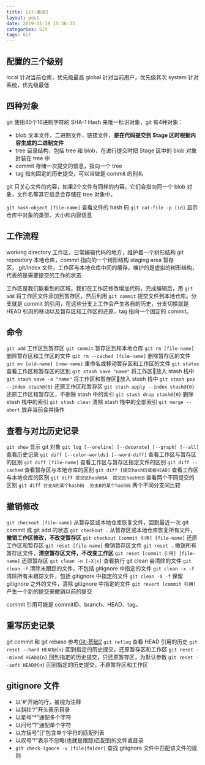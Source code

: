 ```yaml
---
title: Git-基础3
layout: post
date: 2019-11-18 15:36:33
categories: Git
tags: Git
---
```


## 配置的三个级别

local 针对当前仓库，优先级最高
global 针对当前用户，优先级其次
system 针对系统，优先级最低

## 四种对象

git 使用40个16进制字符的 SHA-1 Hash 来唯一标识对象，git 有4种对象：

- blob 文本文件，二进制文件，链接文件，**是在代码提交到 Stage 区时根据内容生成的二进制文件**
- tree 目录结构，包括 tree 和 blob，在进行提交时把 Stage 区中的 blob 对象封装在 tree 中
- commit 存储一次提交的信息，指向一个 tree
- tag 指向固定的历史提交，可以当做是 commit 的别名

git 只关心文件的内容，如果2个文件有同样的内容，它们会指向同一个 blob 对象，文件名等其它信息会存储在 tree 对象中。

`git hash-object [file-name]` 查看文件的 hash 码
`git cat-file -p [id]` 显示仓库中对象的类型、大小和内容信息

## 工作流程

working directory 工作区，日常编辑代码的地方，维护着一个树形结构
git repository 本地仓库，commit 指向的一个树形结构
staging area 暂存区，.git/index 文件，工作区与本地仓库中间的缓存，维护的是虚拟的树形结构，代表的是需要提交的工作的状态

工作区是我们能看到的区域，我们在工作区修改增加代码，完成编辑后，用 `git add` 将工作区文件添加到暂存区，然后利用 `git commit` 提交文件到本地仓库。分支就是 commit 的引用，在这些分支上工作会产生各自的历史，分支切换就是 HEAD 引用的移动以及暂存区和工作区的还原，tag 指向一个固定的 commit。

## 命令

`git add` 工作区到暂存区
`git commit` 暂存区到和本地仓库
`git rm [file-name]` 删除暂存区和工作区的文件
`git rm --cached [file-name]` 删除暂存区的文件
`git mv [old-name] [new-name]` 重命名或移动暂存区和工作区的文件
`git status` 查看工作区和暂存区的区别
`git stash save "name"` 将工作区放入 stash 栈中
`git stash save -a "name"` 将工作区和暂存区放入 stash 栈中
`git stash pop --index stash@{0}` 还原工作区和暂存区
`git stash apply --index stash@{0}` 还原工作区和暂存区，不删除 stash 中的索引
`git stash drop stash@{0}` 删除 stash 栈中的索引
`git stash clear` 清除 stash 栈中的全部索引
`git merge --abort` 放弃当前合并操作

## 查看与对比历史记录

`git show` 显示 git 对象
`git log [--oneline] [--decorate] [--graph] [--all]` 查看历史记录
`git diff [--color-worlds] [--word-diff]` 查看工作区与暂存区的区别
`git diff [file-name]` 查看工作区与暂存区指定文件的区别
`git diff --cached` 查看暂存区与本地仓库的区别
`git diff [提交hash码或者HEAD]` 查看工作区与本地仓库的区别
`git diff 提交区hash码A  提交区hash码B` 查看两个不同提交的区别
`git diff 分支A的某个hash码  分支B的某个hash码` 两个不同分支间比较

## 撤销修改

`git checkout [file-name]` 从暂存区或本地仓库恢复文件，回到最近一次 git commit 或 git add 的状态
`git checkout .` 从暂存区或本地仓库恢复所有文件，**撤销工作区修改，不改变暂存区**
`git checkout [commit 引用] [file-name]` 还原工作区和暂存区
`git reset [file-name]` 撤销暂存区文件
`git reset .` 撤销所有暂存区文件，**清空暂存区文件，不改变工作区**
`git reset [commit 引用] [file-name]` 还原暂存区
`git clean -n [-X|x]` 查看执行 git clean 会清除的文件
`git clean -f` 清除未跟踪的文件，不包括 gitignore 中指定的文件
`git clean -x -f` 清除所有未跟踪文件，包括 gitignore 中指定的文件
`git clean -X -f` 保留 gitignore 之外的文件，清除 gitignore 中指定的文件
`git revert [commit 引用]` 产生一个新的提交来撤销以前的提交

commit 引用可能是 commitID、branch、HEAD、tag。

## 重写历史记录

git commit 和 git rebase 参考[Git-基础2](/2018/05/04/git-base2/)
`git reflog` 查看 HEAD 引用的历史
`git reset --hard HEAD@{n}` 回到指定的历史提交，还原暂存区和工作区
`git reset --mixed HEAD@{n}` 回到指定的历史提交，只还原暂存区，为默认参数
`git reset --soft HEAD@{n}` 回到指定的历史提交，不原暂存区和工作区

## gitignore 文件

- 以'#'开始的行，被视为注释
- 以斜杠“/”开头表示目录
- 以星号“*”通配多个字符
- 以问号“?”通配单个字符
- 以方括号“[]”包含单个字符的匹配列表
- 以叹号“!”表示不忽略(也就是跟踪)匹配到的文件或目录
- `git check-ignore -v [file|folder]` 查找 gitignore 文件中匹配该文件的规则
